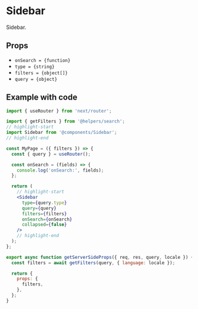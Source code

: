 # Sidebar

Sidebar.

## Props

* `onSearch = {function}`
* `type = {string}`
* `filters = {object[]}`
* `query = {object}`

## Example with code

```jsx
import { useRouter } from 'next/router';

import { getFilters } from '@helpers/search';
// highlight-start
import Sidebar from '@components/Sidebar';
// highlight-end

const MyPage = ({ filters }) => {
  const { query } = useRouter();

  const onSearch = (fields) => {
    console.log('onSearch:', fields);
  };

  return (
    // highlight-start
    <Sidebar
      type={query.type}
      query={query}
      filters={filters}
      onSearch={onSearch}
      collapsed={false}
    />
    // highlight-end
  );
};

export async function getServerSideProps({ req, res, query, locale }) {
  const filters = await getFilters(query, { language: locale });

  return {
    props: {
      filters,
    },
  };
}
```
